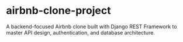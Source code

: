 # airbnb-clone-project
A backend-focused Airbnb clone built with Django REST Framework to master API design, authentication, and database architecture. 
